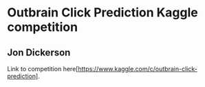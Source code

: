 # Outbrain Click Prediction Kaggle competition
## Jon Dickerson

Link to competition here[https://www.kaggle.com/c/outbrain-click-prediction].
